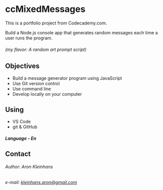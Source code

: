 # ccMixedMessages

This is a portfolio project from Codecademy.com.

Build a Node.js console app that generates random messages each time a user runs the program.

###### (my flavor: A random art prompt script)

## Objectives

* Build a message generator program using JavaScript
* Use Git version control
* Use command line
* Develop locally on your computer

## Using

* VS Code
* git & GitHub

##### Language - En

## Contact

###### Author: Aron Kleinhans
###### e-mail: kleinhans.aron@gmail.com
